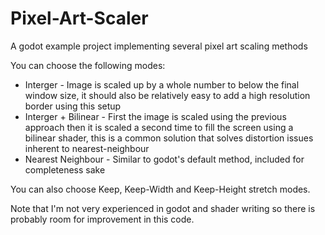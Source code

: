 # Pixel-Art-Scaler
A godot example project implementing several pixel art scaling methods

You can choose the following modes:

* Interger - Image is scaled up by a whole number to below the final window size, it should also be relatively easy to add a high resolution border using this setup
* Interger + Bilinear - First the image is scaled using the previous approach then it is scaled a second time to fill the screen using a bilinear shader, this is a common solution that solves distortion issues inherent to nearest-neighbour
* Nearest Neighbour - Similar to godot's default method, included for completeness sake

You can also choose Keep, Keep-Width and Keep-Height stretch modes.

Note that I'm not very experienced in godot and shader writing so there is probably room for improvement in this code.
